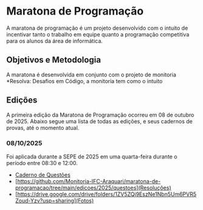 # Maratona de Programação
A maratona de programação é um projeto desenvolvido com o intuito de incentivar tanto o trabalho em equipe quanto a programação competitiva para os alunos da área de informática.

## Objetivos e Metodologia
A maratona é desenvolvida em conjunto com o projeto de monitoria *Resolva: Desafios em Código, a monitoria tem como o intuito

## Edições
A primeira edição da Maratona de Programação ocorreu em 08 de outubro de 2025. Abaixo segue uma lista de todas as edições, e seus cadernos de provas, até o momento atual.

### 08/10/2025
Foi aplicada durante a SEPE de 2025 em uma quarta-feira durante o período entre 08:30 e 12:00.
- [Caderno de Questões](https://github.com/Monitoria-IFC-Araquari/maratona-de-programacao/blob/main/edicoes/2025/Caderno%20de%20Quest%C3%B5es%20Novo.pdf)
- [https://github.com/Monitoria-IFC-Araquari/maratona-de-programacao/tree/main/edicoes/2025/questoes](Resoluções)
- [https://drive.google.com/drive/folders/1ZV5ZQj9EszNe1Nbn5Um6PVR5Zoud-Yzv?usp=sharing](Fotos)